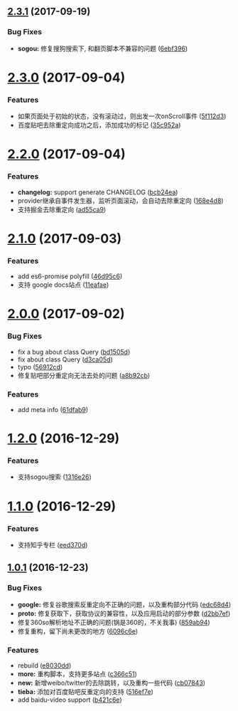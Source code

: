 <a name="2.3.1"></a>
## [2.3.1](https://github.com/axetroy/anti-redirect/compare/v2.3.0...v2.3.1) (2017-09-19)


### Bug Fixes

* **sogou:** 修复搜狗搜索下, 和翻页脚本不兼容的问题 ([6ebf396](https://github.com/axetroy/anti-redirect/commit/6ebf396))



<a name="2.3.0"></a>
# [2.3.0](https://github.com/axetroy/anti-redirect/compare/v2.2.0...v2.3.0) (2017-09-04)


### Features

* 如果页面处于初始的状态，没有滚动过，则出发一次onScroll事件 ([5f112d3](https://github.com/axetroy/anti-redirect/commit/5f112d3))
* 百度贴吧去除重定向成功之后，添加成功的标记 ([35c952a](https://github.com/axetroy/anti-redirect/commit/35c952a))



<a name="2.2.0"></a>
# [2.2.0](https://github.com/axetroy/anti-redirect/compare/v2.1.0...v2.2.0) (2017-09-04)


### Features

* **changelog:** support generate CHANGELOG ([bcb24ea](https://github.com/axetroy/anti-redirect/commit/bcb24ea))
* provider继承自事件发生器，监听页面滚动，会自动去除重定向 ([168e4d8](https://github.com/axetroy/anti-redirect/commit/168e4d8))
* 支持掘金去除重定向 ([ad55ca9](https://github.com/axetroy/anti-redirect/commit/ad55ca9))



<a name="2.1.0"></a>
# [2.1.0](https://github.com/axetroy/anti-redirect/compare/v2.0.0...v2.1.0) (2017-09-03)


### Features

* add es6-promise polyfill ([46d95c6](https://github.com/axetroy/anti-redirect/commit/46d95c6))
* 支持 google docs站点 ([11eafae](https://github.com/axetroy/anti-redirect/commit/11eafae))



<a name="2.0.0"></a>
# [2.0.0](https://github.com/axetroy/anti-redirect/compare/1.2.0...v2.0.0) (2017-09-02)


### Bug Fixes

* fix a bug about class Query ([bd1505d](https://github.com/axetroy/anti-redirect/commit/bd1505d))
* fix about class Query ([d3ca05d](https://github.com/axetroy/anti-redirect/commit/d3ca05d))
* typo ([56912cd](https://github.com/axetroy/anti-redirect/commit/56912cd))
* 修复贴吧部分重定向无法去处的问题 ([a8b92cb](https://github.com/axetroy/anti-redirect/commit/a8b92cb))


### Features

* add meta info ([61dfab9](https://github.com/axetroy/anti-redirect/commit/61dfab9))



<a name="1.2.0"></a>
# [1.2.0](https://github.com/axetroy/anti-redirect/compare/1.1.0...1.2.0) (2016-12-29)


### Features

* 支持sogou搜索 ([1316e26](https://github.com/axetroy/anti-redirect/commit/1316e26))



<a name="1.1.0"></a>
# [1.1.0](https://github.com/axetroy/anti-redirect/compare/1.0.1...1.1.0) (2016-12-29)


### Features

* 支持知乎专栏 ([eed370d](https://github.com/axetroy/anti-redirect/commit/eed370d))



<a name="1.0.1"></a>
## [1.0.1](https://github.com/axetroy/anti-redirect/compare/c366c51...1.0.1) (2016-12-23)


### Bug Fixes

* **google:** 修复谷歌搜索反重定向不正确的问题，以及重构部分代码 ([edc68d4](https://github.com/axetroy/anti-redirect/commit/edc68d4))
* **proto:** 修复获取下，获取协议的兼容性，以及应用启动的部分参数 ([d2bb7ef](https://github.com/axetroy/anti-redirect/commit/d2bb7ef))
* 修复360so解析地址不正确的问题(锅是360的，不关我事) ([859ab94](https://github.com/axetroy/anti-redirect/commit/859ab94))
* 修复重构，留下尚未更改的地方 ([6096c6e](https://github.com/axetroy/anti-redirect/commit/6096c6e))


### Features

* rebuild ([e8030dd](https://github.com/axetroy/anti-redirect/commit/e8030dd))
* **more:** 重构脚本，支持更多站点 ([c366c51](https://github.com/axetroy/anti-redirect/commit/c366c51))
* **new:** 新增weibo/twitter的去除跳转，以及重构一些代码 ([cb07843](https://github.com/axetroy/anti-redirect/commit/cb07843))
* **tieba:** 添加对百度贴吧反重定向的支持 ([516ef7e](https://github.com/axetroy/anti-redirect/commit/516ef7e))
* add baidu-video support ([b421c6e](https://github.com/axetroy/anti-redirect/commit/b421c6e))



